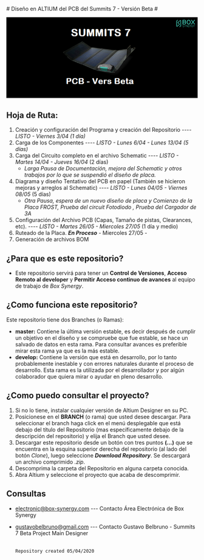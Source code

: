 ﻿﻿﻿# Diseño en ALTIUM del PCB del Summits 7 - Versión Beta #

![alt tex](images/icon_bitbucket.png)

## Hoja de Ruta:
1. Creación y configuración del Programa y creación del Repositorio ----  *LISTO  - Viernes 3/04 (1 día)*
2. Carga de los Componentes ---- *LISTO  - Lunes 6/04 - Lunes 13/04 (5 días)* 
3. Carga del Circuito completo en el archivo Schematic ----  *LISTO  - Martes 14/04 - Jueves 16/04* (2 días)
    - *Larga Pausa de Documentación, mejora del Schematic y otros trabajos por lo que se suspendió el diseño de placa.*
4. Diagrama y diseño Tentativo del PCB en papel (También se hicieron mejoras y arreglos al Schematic) ----  *LISTO  - Lunes 04/05 - Viernes 08/05* (5 días)
    - *Otra Pausa, espera de un nuevo diseño de placa y Comienzo de la Placa FROST, Prueba del circuit Fotodiodo , Prueba del Cargador de 3A*  
4. Configuración del Archivo PCB (Capas, Tamaño de pistas, Clearances, etc).  ----  *LISTO  - Martes 26/05 - Miercoles 27/05* (1 día y medio)
5. Ruteado de la Placa.	***En Proceso*** - Miercoles 27/05 -
6. Generación de archivos BOM

## ¿Para que es este repositorio? 

 - Este repositorio servirá para tener un **Control de Versiones**, **Acceso Remoto al developer** y **Permitir Acceso continuo de avances** al equipo de trabajo de *Box Synergy*.


## ¿Como funciona este repositorio?

Este repositorio tiene dos Branches (o Ramas):

* **master:** Contiene la última versión estable, es decir después de cumplir un objetivo en el diseño y se compruebe que fue estable, se hace un salvado de datos en esta rama. Para consultar avances es preferible mirar esta rama ya que es la más estable.
* **develop:** Contiene la versión que está en desarrollo, por lo tanto probablemente inestable y con errores naturales durante el proceso de desarrollo. Esta rama es la utilizada por el desarrollador y por algún colaborador que quiera mirar o ayudar en pleno desarrollo.

## ¿Como puedo consultar el proyecto?
1. Si no lo tiene, instalar cualquier versión de Altium Designer en su PC.
2. Posicionese en el **BRANCH** (o rama) que usted desee descargar. Para seleccionar el branch haga click en el menú desplegable que está debajo del título del Repositorio (mas específicamente debajo de la descripción del repositorio) y elija el Branch que usted desee.
3. Descargar este repositorio desde un botón con tres puntos **(...)** que se encuentra en la esquina superior derecha del repositorio (al lado del botón *Clone*), luego seleccione ***Download Repository***. Se descargará un archivo comprimido *.zip*.
4. Descomprima la carpeta del Repositorio en alguna carpeta conocida.
5. Abra Altium y seleccione el proyecto que acaba de descomprimir.

## Consultas
- electronic@box-synergy.com	---  Contacto Área Electrónica de Box Synergy
- gustavobelbruno@gmail.com		---  Contacto Gustavo Belbruno - Summits 7 Beta Project Main Designer


																Repository created 05/04/2020